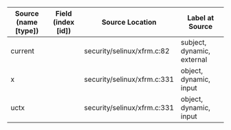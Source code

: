 | Source (name [type]) | Field (index [id]) | Source Location             | Label at Source             |
|----------------------|--------------------|-----------------------------|-----------------------------|
| current              |                    | security/selinux/xfrm.c:82  | subject, dynamic, external  |
| x                    |                    | security/selinux/xfrm.c:331 | object, dynamic, input      |
| uctx                 |                    | security/selinux/xfrm.c:331 | object, dynamic, input      |